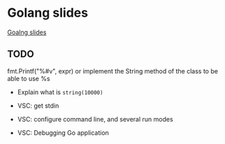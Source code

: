 # Golang slides

[Goalng slides](https://code-maven.com/slides/golang/)

## TODO

fmt.Printf("%#v", expr)
or implement the String method of the class to be able to use %s


* Explain what is `string(10000)`

* VSC: get stdin
* VSC: configure command line, and several run modes
* VSC: Debugging Go application